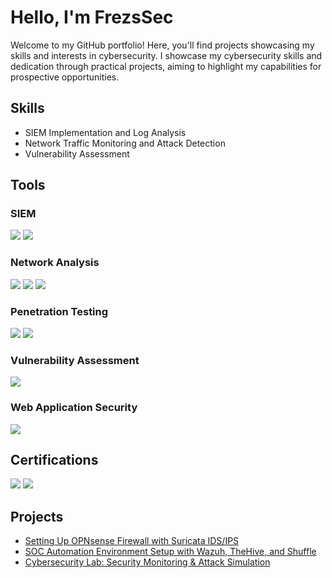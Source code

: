 # Hello, I'm FrezsSec
Welcome to my GitHub portfolio! Here, you'll find projects showcasing my skills and interests in cybersecurity. I showcase my cybersecurity skills and dedication through practical projects, aiming to highlight my capabilities for prospective opportunities.
## Skills
                                       
- SIEM Implementation and Log Analysis          
- Network Traffic Monitoring and Attack Detection 
- Vulnerability Assessment


## Tools
### SIEM
<div>
    <img src="https://img.shields.io/badge/-Splunk-000000?&style=for-the-badge&logo=Splunk&logoColor=white" />
    <img src="https://img.shields.io/badge/-Wazuh-5A33A5?&style=for-the-badge&logo=Wazuh&logoColor=white" />
</div>

### Network Analysis
<div>
    <img src="https://img.shields.io/badge/-Wireshark-1679A7?&style=for-the-badge&logo=Wireshark&logoColor=white" />
    <img src="https://img.shields.io/badge/-TCPDump-054FA2?&style=for-the-badge&logo=TCPDump&logoColor=white" />
    <img src="https://img.shields.io/badge/-Suricata-EF3B2D?&style=for-the-badge&logo=Suricata&logoColor=white" />
</div>

### Penetration Testing
<div>
    <img src="https://img.shields.io/badge/-Nmap-4C98D2?&style=for-the-badge&logo=Nmap&logoColor=white" />
    <img src="https://img.shields.io/badge/-Metasploit-35495E?&style=for-the-badge&logo=Metasploit&logoColor=white" />
</div>

### Vulnerability Assessment
<div>
    <img src="https://img.shields.io/badge/-Nessus-00C8FF?&style=for-the-badge&logo=Tenable&logoColor=white" />
</div>

### Web Application Security
<div>
    <img src="https://img.shields.io/badge/-Burp%20Suite-FF6347?&style=for-the-badge&logo=BurpSuite&logoColor=white" />
</div>

## Certifications
<div>
    <img src="https://img.shields.io/badge/-eLearnSecurity%20Junior%20Penetration%20Tester%20(eJPTv2)-3498DB?style=for-the-badge" />
    <img src="https://img.shields.io/badge/-Google%20Cyber%20Security-4285F4?style=for-the-badge&logo=Google&logoColor=white&color=FF0000" />
    
</div>

## Projects
- <a href="https://github.com/FrezsSec/Setting-Up-OPNsense-Firewall-with-Suricata-IDS-IPS">Setting Up OPNsense Firewall with Suricata IDS/IPS
- <a href="https://github.com/FrezsSec/SOC-Automation-Environment-Setup-with-Wazuh-TheHive-and-Shuffle">SOC Automation Environment Setup with Wazuh, TheHive, and Shuffle
- <a href="https://github.com/FrezsSec/Cybersecurity-Lab-Security-Monitoring-Attack-Simulation">Cybersecurity Lab: Security Monitoring & Attack Simulation
</a> 
